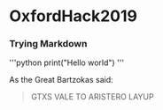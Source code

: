 # OxfordHack2019
 
### Trying Markdown

'''python
print("Hello world")
'''

As the Great Bartzokas said:

> GTXS VALE TO ARISTERO LAYUP
